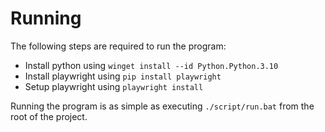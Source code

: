 # Running
The following steps are required to run the program:
- Install python using `winget install --id Python.Python.3.10`
- Install playwright using `pip install playwright`
- Setup playwright using `playwright install`

Running the program is as simple as executing `./script/run.bat` from the root of the project.
